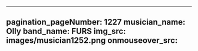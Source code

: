 ------
pagination_pageNumber: 1227
musician_name: Olly
band_name: FURS
img_src: images/musician1252.png
onmouseover_src: 
------